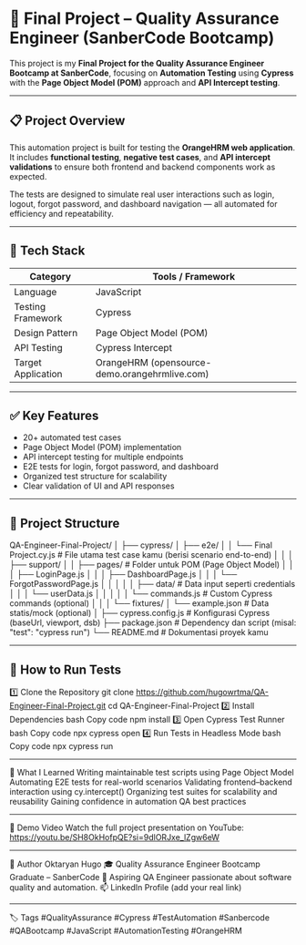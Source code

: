 # 🧪 Final Project – Quality Assurance Engineer (SanberCode Bootcamp)

This project is my **Final Project for the Quality Assurance Engineer Bootcamp at SanberCode**, focusing on **Automation Testing** using **Cypress** with the **Page Object Model (POM)** approach and **API Intercept testing**.

---

## 📋 Project Overview

This automation project is built for testing the **OrangeHRM web application**.  
It includes **functional testing**, **negative test cases**, and **API intercept validations** to ensure both frontend and backend components work as expected.

The tests are designed to simulate real user interactions such as login, logout, forgot password, and dashboard navigation — all automated for efficiency and repeatability.

---

## 🧰 Tech Stack

| Category | Tools / Framework |
|-----------|------------------|
| Language | JavaScript |
| Testing Framework | Cypress |
| Design Pattern | Page Object Model (POM) |
| API Testing | Cypress Intercept |
| Target Application | OrangeHRM (opensource-demo.orangehrmlive.com) |

---

## ✅ Key Features

- 20+ automated test cases  
- Page Object Model (POM) implementation  
- API intercept testing for multiple endpoints  
- E2E tests for login, forgot password, and dashboard  
- Organized test structure for scalability  
- Clear validation of UI and API responses  

---

## 🧩 Project Structure

QA-Engineer-Final-Project/
│
├── cypress/
│ ├── e2e/
│ │ └── Final Project.cy.js          # File utama test case kamu (berisi scenario end-to-end)
│ │
│ ├── support/
│ │ ├── pages/                       # Folder untuk POM (Page Object Model)
│ │ │ ├── LoginPage.js
│ │ │ ├── DashboardPage.js
│ │ │ └── ForgotPasswordPage.js
│ │ │
│ │ ├── data/                        # Data input seperti credentials
│ │ │ └── userData.js
│ │ │
│ │ └── commands.js                  # Custom Cypress commands (optional)
│ │
│ └── fixtures/
│   └── example.json                 # Data statis/mock (optional)
│
├── cypress.config.js                # Konfigurasi Cypress (baseUrl, viewport, dsb)
├── package.json                     # Dependency dan script (misal: "test": "cypress run")
└── README.md                        # Dokumentasi proyek kamu

---

## 🚀 How to Run Tests

1️⃣ Clone the Repository
git clone https://github.com/hugowrtma/QA-Engineer-Final-Project.git
cd QA-Engineer-Final-Project
2️⃣ Install Dependencies
bash
Copy code
npm install
3️⃣ Open Cypress Test Runner
bash
Copy code
npx cypress open
4️⃣ Run Tests in Headless Mode
bash
Copy code
npx cypress run

---

🧠 What I Learned
Writing maintainable test scripts using Page Object Model
Automating E2E tests for real-world scenarios
Validating frontend–backend interaction using cy.intercept()
Organizing test suites for scalability and reusability
Gaining confidence in automation QA best practices

---

🎥 Demo Video
Watch the full project presentation on YouTube: https://youtu.be/SH8OkHofpQE?si=9dlORJxe_lZgw6eW

---

👤 Author
Oktaryan Hugo
🎓 Quality Assurance Engineer Bootcamp Graduate – SanberCode
💼 Aspiring QA Engineer passionate about software quality and automation.
📫 LinkedIn Profile (add your real link)

---

🏷️ Tags
#QualityAssurance #Cypress #TestAutomation #Sanbercode #QABootcamp #JavaScript #AutomationTesting #OrangeHRM
